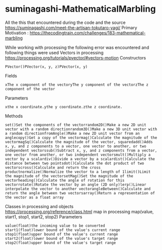 # suminagashi-MathematicalMarbling
All the this that encountered during the code and the source 
https://suminagashi.com/meet-the-artisan-tokutaro-yagi/
Primary Motivation : https://thecodingtrain.com/challenges/183-mathematical-marbling

While working with processing the following error was encountered and following things were used
Vectors in processing
https://processing.org/tutorials/pvector/#vectors-motion
Constructors

    PVector()PVector(x, y, z)PVector(x, y)

Fields

    xThe x component of the vectoryThe y component of the vectorzThe z component of the vector

Parameters

    xthe x coordinate.ythe y coordinate.zthe z coordinate.

Methods

    set()Set the components of the vectorrandom2D()Make a new 2D unit vector with a random directionrandom3D()Make a new 3D unit vector with a random directionfromAngle()Make a new 2D unit vector from an anglecopy()Get a copy of the vectormag()Calculate the magnitude of the vectormagSq()Calculate the magnitude of the vector, squaredadd()Adds x, y, and z components to a vector, one vector to another, or two independent vectorssub()Subtract x, y, and z components from a vector, one vector from another, or two independent vectorsmult()Multiply a vector by a scalardiv()Divide a vector by a scalardist()Calculate the distance between two pointsdot()Calculate the dot product of two vectorscross()Calculate and return the cross productnormalize()Normalize the vector to a length of 1limit()Limit the magnitude of the vectorsetMag()Set the magnitude of the vectorheading()Calculate the angle of rotation for this vectorrotate()Rotate the vector by an angle (2D only)lerp()Linear interpolate the vector to another vectorangleBetween()Calculate and return the angle between two vectorsarray()Return a representation of the vector as a float array
Classes in processing and objects
https://processing.org/reference/class.html
map in processing
    map(value, start1, stop1, start2, stop2)
    Parameters

    value(float)the incoming value to be converted
    start1(float)lower bound of the value's current range
    stop1(float)upper bound of the value's current range
    start2(float)lower bound of the value's target range
    stop2(float)upper bound of the value's target range
  
